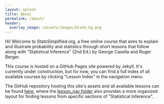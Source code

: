 ```yaml
---
layout: splash
title: About
permalink: /about/
header:
  overlay_image: /assets/images/blank-bg.png
---
```


Hi!  Welcome to StatsSimplified.org, a free online course that aims to explain and illustrate probability and statistics through short lessons that follow along with "Statistical Inference" (2nd Ed.) by George Casella and Roger Berger.

This course is hosted on a GitHub Pages site powered by Jekyll.  It's currently under construction, but for now, you can find a full index of all available courses by clicking "Lesson Index" in the navigation menu.

The GitHub repository hosting this site's assets and all available lessons can be found [here](https://github.com/garrett-ordner/Stats-Simplified-Jekyll), where the [lesson_nav folder](https://github.com/garrett-ordner/Stats-Simplified-Jekyll/tree/master/lesson_nav) also provides a more organized layout for finding lessons from specific sections of "Statistical Inference".
